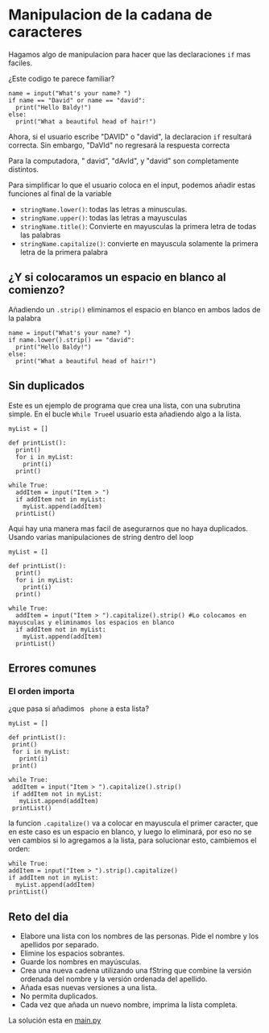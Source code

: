 # Manipulacion de la cadana de caracteres
Hagamos algo de manipulacion para hacer que las declaraciones `if` mas faciles.

¿Este codigo te parece familiar?
```
name = input("What's your name? ")
if name == "David" or name == "david":
  print("Hello Baldy!")
else: 
  print("What a beautiful head of hair!")
```

Ahora, si el usuario escribe "DAVID" o "david", la declaracion `if` resultará correcta. Sin embargo, "DaVId" no regresará la respuesta correcta

Para la computadora, " david", "dAvId", y "david" son completamente distintos.

Para simplificar lo que el usuario coloca en el input, podemos añadir estas funciones al final de la variable

* `stringName.lower()`: todas las letras a minusculas.
* `stringName.upper()`: todas las letras a mayusculas
* `stringName.title()`: Convierte en mayusculas la primera letra de todas las palabras
* `stringName.capitalize()`: convierte en mayuscula solamente la primera letra de la primera palabra

## ¿Y si colocaramos un espacio en blanco al comienzo?
Añadiendo un `.strip()` eliminamos el espacio en blanco en ambos lados de la palabra

```
name = input("What's your name? ")
if name.lower().strip() == "david": 
  print("Hello Baldy!")
else: 
  print("What a beautiful head of hair!")
```

## Sin duplicados
Este es un ejemplo de programa que crea una lista, con una subrutina simple. En el bucle `While True`el usuario esta añadiendo algo a la lista.

```
myList = []

def printList():
  print()
  for i in myList:
    print(i)
  print()

while True:
  addItem = input("Item > ")
  if addItem not in myList:
    myList.append(addItem) 
  printList()
```

Aqui hay una manera mas facil de asegurarnos que no haya duplicados. Usando varias manipulaciones de string dentro del loop

```
myList = []

def printList():
  print()
  for i in myList:
    print(i)
  print()

while True:
  addItem = input("Item > ").capitalize().strip() #Lo colocamos en mayusculas y eliminamos los espacios en blanco
  if addItem not in myList:
    myList.append(addItem)
  printList()
```


## Errores comunes
### El orden importa
¿que pasa si añadimos ` phone` a esta lista?

```
myList = []

def printList():
 print()
 for i in myList:
   print(i)
 print()

while True:
 addItem = input("Item > ").capitalize().strip()
 if addItem not in myList:
   myList.append(addItem)
 printList()
```

la funcion `.capitalize()` va a colocar en mayuscula el primer caracter, que en este caso es un espacio en blanco, y luego lo eliminará, por eso no se ven cambios si lo agregamos a la lista, para solucionar esto, cambiemos el orden:

```
while True:
addItem = input("Item > ").strip().capitalize()
if addItem not in myList:
  myList.append(addItem)
printList()

```

## Reto del dia
* Elabore una lista con los nombres de las personas. Pide el nombre y los apellidos por separado.
* Elimine los espacios sobrantes.
* Guarde los nombres en mayúsculas.
* Crea una nueva cadena utilizando una fString que combine la versión ordenada del nombre y la versión ordenada del apellido.
* Añada esas nuevas versiones a una lista.
* No permita duplicados.
* Cada vez que añada un nuevo nombre, imprima la lista completa.

La solución esta en [main.py](./main.py)